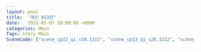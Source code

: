 ```yaml
---
layout: post
title:  "메인_013장"
date:   2021-05-07 10:00:00 +0000
categories: Main
Tags: Story Main
SceneCode: ["scene_cp13_q1_s10,1311", "scene_cp13_q1_s20,1312", "scene_cp13_q2_s10,1321", "scene_cp13_q2_s20,1322", "scene_cp13_q3_s10,1331", "scene_cp13_q3_s20,1332", "scene_cp13_q4_s10,1341", "scene_cp13_q4_s20,1342", "scene_cp13_q4_s30,1343"]
---
```

